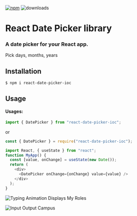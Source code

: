 [![npm](https://img.shields.io/npm/v/react-date-picker-ioc.svg)](https://www.npmjs.com/package/react-date-picker-ioc) ![downloads](https://img.shields.io/npm/dt/react-date-picker-ioc.svg)

# React Date Picker library

### A date picker for your React app.

Pick days, months, years

## Installation

```
$ npm i react-date-picker-ioc
```

## Usage

#### Usages:

```js
import { DatePicker } from "react-date-picker-ioc";
```

or

```js
const { DatePicker } = require("react-date-picker-ioc");
```

```js
import React, { useState } from "react";
function MyApp() {
  const [value, onChange] = useState(new Date());
  return (
    <div>
      <DatePicker onChange={onChange} value={value} />
    </div>
  );
}
```

![Typing Animation Displays My Roles](https://readme-typing-svg.herokuapp.com?color=%2336BCF7&lines=✅+Install+Date+Picker+✅;💝+Follow+Us+On+YouTube+💝;😍+Thank+You+😍)

<img alt="Input Output Campus" src="https://img.shields.io/youtube/channel/views/UCPCq9PebkjUVKSoqXUu4XDQ?label=Input%20Output%20Campus&style=social">
